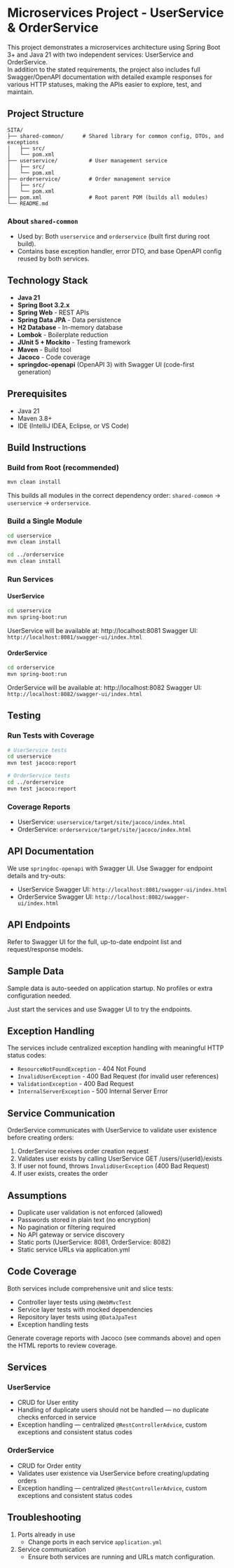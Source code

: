 # Microservices Project - UserService & OrderService

This project demonstrates a microservices architecture using Spring Boot 3+ and Java 21 with two independent services: UserService and OrderService.  
In addition to the stated requirements, the project also includes full Swagger/OpenAPI documentation with detailed example responses for various HTTP statuses, making the APIs easier to explore, test, and maintain.
## Project Structure

```
SITA/
├── shared-common/      # Shared library for common config, DTOs, and exceptions
│   ├── src/
│   └── pom.xml
├── userservice/          # User management service
│   ├── src/
│   └── pom.xml
├── orderservice/         # Order management service
│   ├── src/
│   └── pom.xml
├── pom.xml               # Root parent POM (builds all modules)
└── README.md
```

### About `shared-common`

- Used by: Both `userservice` and `orderservice` (built first during root build).
 - Contains base exception handler, error DTO, and base OpenAPI config reused by both services.


## Technology Stack

- **Java 21**
- **Spring Boot 3.2.x**
- **Spring Web** - REST APIs
- **Spring Data JPA** - Data persistence
- **H2 Database** - In-memory database
- **Lombok** - Boilerplate reduction
- **JUnit 5 + Mockito** - Testing framework
- **Maven** - Build tool
- **Jacoco** - Code coverage
- **springdoc-openapi** (OpenAPI 3) with Swagger UI (code-first generation)


## Prerequisites

- Java 21
- Maven 3.8+
- IDE (IntelliJ IDEA, Eclipse, or VS Code)

## Build Instructions

### Build from Root (recommended)
```bash
mvn clean install
```
This builds all modules in the correct dependency order: `shared-common` → `userservice` → `orderservice`.

### Build a Single Module
```bash
cd userservice
mvn clean install

cd ../orderservice
mvn clean install
```

### Run Services

#### UserService
```bash
cd userservice
mvn spring-boot:run
```
UserService will be available at: http://localhost:8081
Swagger UI: `http://localhost:8081/swagger-ui/index.html`

#### OrderService
```bash
cd orderservice
mvn spring-boot:run
```
OrderService will be available at: http://localhost:8082
Swagger UI: `http://localhost:8082/swagger-ui/index.html`

## Testing

### Run Tests with Coverage
```bash
# UserService tests
cd userservice
mvn test jacoco:report
```

```bash
# OrderService tests
cd ../orderservice
mvn test jacoco:report
```

### Coverage Reports
- UserService: `userservice/target/site/jacoco/index.html`
- OrderService: `orderservice/target/site/jacoco/index.html`

## API Documentation

We use `springdoc-openapi` with Swagger UI. Use Swagger for endpoint details and try-outs:

- UserService Swagger UI: `http://localhost:8081/swagger-ui/index.html`
- OrderService Swagger UI: `http://localhost:8082/swagger-ui/index.html`


## API Endpoints

Refer to Swagger UI for the full, up-to-date endpoint list and request/response models.

## Sample Data

Sample data is auto-seeded on application startup. No profiles or extra configuration needed.

Just start the services and use Swagger UI to try the endpoints.

## Exception Handling

The services include centralized exception handling with meaningful HTTP status codes:

- `ResourceNotFoundException` - 404 Not Found
- `InvalidUserException` - 400 Bad Request (for invalid user references)
- `ValidationException` - 400 Bad Request
- `InternalServerException` - 500 Internal Server Error

## Service Communication

OrderService communicates with UserService to validate user existence before creating orders:

1. OrderService receives order creation request
2. Validates user exists by calling UserService GET /users/{userId}/exists
3. If user not found, throws `InvalidUserException` (400 Bad Request)
4. If user exists, creates the order

## Assumptions

- Duplicate user validation is not enforced (allowed)
- Passwords stored in plain text (no encryption)
- No pagination or filtering required
- No API gateway or service discovery
- Static ports (UserService: 8081, OrderService: 8082)
- Static service URLs via application.yml

## Code Coverage

Both services include comprehensive unit and slice tests:

- Controller layer tests using `@WebMvcTest`
- Service layer tests with mocked dependencies
- Repository layer tests using `@DataJpaTest`
- Exception handling tests

Generate coverage reports with Jacoco (see commands above) and open the HTML reports to review coverage.

## Services

### UserService
- CRUD for User entity
- Handling of duplicate users should not be handled — no duplicate checks enforced in service
 - Exception handling — centralized `@RestControllerAdvice`, custom exceptions and consistent status codes

### OrderService 
- CRUD for Order entity
- Validates user existence via UserService before creating/updating orders
 - Exception handling — centralized `@RestControllerAdvice`, custom exceptions and consistent status codes

## Troubleshooting

1. Ports already in use
   - Change ports in each service `application.yml`
2. Service communication
   - Ensure both services are running and URLs match configuration.

